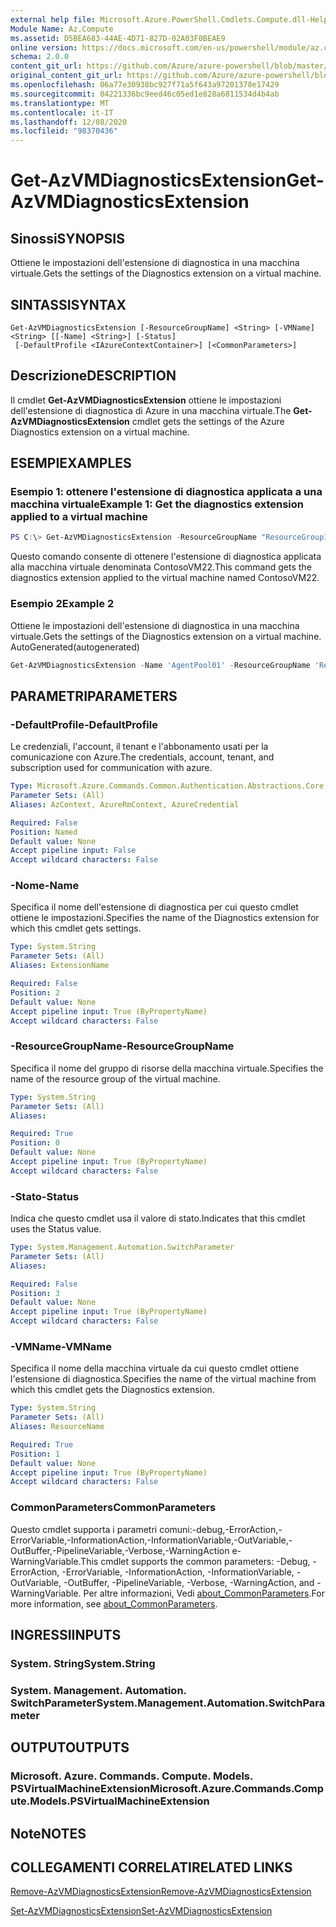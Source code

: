 ```yaml
---
external help file: Microsoft.Azure.PowerShell.Cmdlets.Compute.dll-Help.xml
Module Name: Az.Compute
ms.assetid: D5BEA683-44AE-4D71-827D-02A03F0BEAE9
online version: https://docs.microsoft.com/en-us/powershell/module/az.compute/get-azvmdiagnosticsextension
schema: 2.0.0
content_git_url: https://github.com/Azure/azure-powershell/blob/master/src/Compute/Compute/help/Get-AzVMDiagnosticsExtension.md
original_content_git_url: https://github.com/Azure/azure-powershell/blob/master/src/Compute/Compute/help/Get-AzVMDiagnosticsExtension.md
ms.openlocfilehash: 06a77e30938bc927f71a5f643a97201378e17429
ms.sourcegitcommit: 04221336bc9eed46c05ed1e828a6811534d4b4ab
ms.translationtype: MT
ms.contentlocale: it-IT
ms.lasthandoff: 12/08/2020
ms.locfileid: "98370436"
---
```

# <span data-ttu-id="a4bdb-101">Get-AzVMDiagnosticsExtension</span><span class="sxs-lookup"><span data-stu-id="a4bdb-101">Get-AzVMDiagnosticsExtension</span></span>

## <span data-ttu-id="a4bdb-102">Sinossi</span><span class="sxs-lookup"><span data-stu-id="a4bdb-102">SYNOPSIS</span></span>
<span data-ttu-id="a4bdb-103">Ottiene le impostazioni dell'estensione di diagnostica in una macchina virtuale.</span><span class="sxs-lookup"><span data-stu-id="a4bdb-103">Gets the settings of the Diagnostics extension on a virtual machine.</span></span>

## <span data-ttu-id="a4bdb-104">SINTASSI</span><span class="sxs-lookup"><span data-stu-id="a4bdb-104">SYNTAX</span></span>

```
Get-AzVMDiagnosticsExtension [-ResourceGroupName] <String> [-VMName] <String> [[-Name] <String>] [-Status]
 [-DefaultProfile <IAzureContextContainer>] [<CommonParameters>]
```

## <span data-ttu-id="a4bdb-105">Descrizione</span><span class="sxs-lookup"><span data-stu-id="a4bdb-105">DESCRIPTION</span></span>
<span data-ttu-id="a4bdb-106">Il cmdlet **Get-AzVMDiagnosticsExtension** ottiene le impostazioni dell'estensione di diagnostica di Azure in una macchina virtuale.</span><span class="sxs-lookup"><span data-stu-id="a4bdb-106">The **Get-AzVMDiagnosticsExtension** cmdlet gets the settings of the Azure Diagnostics extension on a virtual machine.</span></span>

## <span data-ttu-id="a4bdb-107">ESEMPI</span><span class="sxs-lookup"><span data-stu-id="a4bdb-107">EXAMPLES</span></span>

### <span data-ttu-id="a4bdb-108">Esempio 1: ottenere l'estensione di diagnostica applicata a una macchina virtuale</span><span class="sxs-lookup"><span data-stu-id="a4bdb-108">Example 1: Get the diagnostics extension applied to a virtual machine</span></span>
```powershell
PS C:\> Get-AzVMDiagnosticsExtension -ResourceGroupName "ResourceGroup11" -VMName "ContosoVM22"
```

<span data-ttu-id="a4bdb-109">Questo comando consente di ottenere l'estensione di diagnostica applicata alla macchina virtuale denominata ContosoVM22.</span><span class="sxs-lookup"><span data-stu-id="a4bdb-109">This command gets the diagnostics extension applied to the virtual machine named ContosoVM22.</span></span>

### <span data-ttu-id="a4bdb-110">Esempio 2</span><span class="sxs-lookup"><span data-stu-id="a4bdb-110">Example 2</span></span>

<span data-ttu-id="a4bdb-111">Ottiene le impostazioni dell'estensione di diagnostica in una macchina virtuale.</span><span class="sxs-lookup"><span data-stu-id="a4bdb-111">Gets the settings of the Diagnostics extension on a virtual machine.</span></span> <span data-ttu-id="a4bdb-112">AutoGenerated</span><span class="sxs-lookup"><span data-stu-id="a4bdb-112">(autogenerated)</span></span>

```powershell <!-- Aladdin Generated Example --> 
Get-AzVMDiagnosticsExtension -Name 'AgentPool01' -ResourceGroupName 'ResourceGroup11' -Status -VMName 'ContosoVM22'
```

## <span data-ttu-id="a4bdb-113">PARAMETRI</span><span class="sxs-lookup"><span data-stu-id="a4bdb-113">PARAMETERS</span></span>

### <span data-ttu-id="a4bdb-114">-DefaultProfile</span><span class="sxs-lookup"><span data-stu-id="a4bdb-114">-DefaultProfile</span></span>
<span data-ttu-id="a4bdb-115">Le credenziali, l'account, il tenant e l'abbonamento usati per la comunicazione con Azure.</span><span class="sxs-lookup"><span data-stu-id="a4bdb-115">The credentials, account, tenant, and subscription used for communication with azure.</span></span>

```yaml
Type: Microsoft.Azure.Commands.Common.Authentication.Abstractions.Core.IAzureContextContainer
Parameter Sets: (All)
Aliases: AzContext, AzureRmContext, AzureCredential

Required: False
Position: Named
Default value: None
Accept pipeline input: False
Accept wildcard characters: False
```

### <span data-ttu-id="a4bdb-116">-Nome</span><span class="sxs-lookup"><span data-stu-id="a4bdb-116">-Name</span></span>
<span data-ttu-id="a4bdb-117">Specifica il nome dell'estensione di diagnostica per cui questo cmdlet ottiene le impostazioni.</span><span class="sxs-lookup"><span data-stu-id="a4bdb-117">Specifies the name of the Diagnostics extension for which this cmdlet gets settings.</span></span>

```yaml
Type: System.String
Parameter Sets: (All)
Aliases: ExtensionName

Required: False
Position: 2
Default value: None
Accept pipeline input: True (ByPropertyName)
Accept wildcard characters: False
```

### <span data-ttu-id="a4bdb-118">-ResourceGroupName</span><span class="sxs-lookup"><span data-stu-id="a4bdb-118">-ResourceGroupName</span></span>
<span data-ttu-id="a4bdb-119">Specifica il nome del gruppo di risorse della macchina virtuale.</span><span class="sxs-lookup"><span data-stu-id="a4bdb-119">Specifies the name of the resource group of the virtual machine.</span></span>

```yaml
Type: System.String
Parameter Sets: (All)
Aliases:

Required: True
Position: 0
Default value: None
Accept pipeline input: True (ByPropertyName)
Accept wildcard characters: False
```

### <span data-ttu-id="a4bdb-120">-Stato</span><span class="sxs-lookup"><span data-stu-id="a4bdb-120">-Status</span></span>
<span data-ttu-id="a4bdb-121">Indica che questo cmdlet usa il valore di stato.</span><span class="sxs-lookup"><span data-stu-id="a4bdb-121">Indicates that this cmdlet uses the Status value.</span></span>

```yaml
Type: System.Management.Automation.SwitchParameter
Parameter Sets: (All)
Aliases:

Required: False
Position: 3
Default value: None
Accept pipeline input: True (ByPropertyName)
Accept wildcard characters: False
```

### <span data-ttu-id="a4bdb-122">-VMName</span><span class="sxs-lookup"><span data-stu-id="a4bdb-122">-VMName</span></span>
<span data-ttu-id="a4bdb-123">Specifica il nome della macchina virtuale da cui questo cmdlet ottiene l'estensione di diagnostica.</span><span class="sxs-lookup"><span data-stu-id="a4bdb-123">Specifies the name of the virtual machine from which this cmdlet gets the Diagnostics extension.</span></span>

```yaml
Type: System.String
Parameter Sets: (All)
Aliases: ResourceName

Required: True
Position: 1
Default value: None
Accept pipeline input: True (ByPropertyName)
Accept wildcard characters: False
```

### <span data-ttu-id="a4bdb-124">CommonParameters</span><span class="sxs-lookup"><span data-stu-id="a4bdb-124">CommonParameters</span></span>
<span data-ttu-id="a4bdb-125">Questo cmdlet supporta i parametri comuni:-debug,-ErrorAction,-ErrorVariable,-InformationAction,-InformationVariable,-OutVariable,-OutBuffer,-PipelineVariable,-Verbose,-WarningAction e-WarningVariable.</span><span class="sxs-lookup"><span data-stu-id="a4bdb-125">This cmdlet supports the common parameters: -Debug, -ErrorAction, -ErrorVariable, -InformationAction, -InformationVariable, -OutVariable, -OutBuffer, -PipelineVariable, -Verbose, -WarningAction, and -WarningVariable.</span></span> <span data-ttu-id="a4bdb-126">Per altre informazioni, Vedi [about_CommonParameters](http://go.microsoft.com/fwlink/?LinkID=113216).</span><span class="sxs-lookup"><span data-stu-id="a4bdb-126">For more information, see [about_CommonParameters](http://go.microsoft.com/fwlink/?LinkID=113216).</span></span>

## <span data-ttu-id="a4bdb-127">INGRESSI</span><span class="sxs-lookup"><span data-stu-id="a4bdb-127">INPUTS</span></span>

### <span data-ttu-id="a4bdb-128">System. String</span><span class="sxs-lookup"><span data-stu-id="a4bdb-128">System.String</span></span>

### <span data-ttu-id="a4bdb-129">System. Management. Automation. SwitchParameter</span><span class="sxs-lookup"><span data-stu-id="a4bdb-129">System.Management.Automation.SwitchParameter</span></span>

## <span data-ttu-id="a4bdb-130">OUTPUT</span><span class="sxs-lookup"><span data-stu-id="a4bdb-130">OUTPUTS</span></span>

### <span data-ttu-id="a4bdb-131">Microsoft. Azure. Commands. Compute. Models. PSVirtualMachineExtension</span><span class="sxs-lookup"><span data-stu-id="a4bdb-131">Microsoft.Azure.Commands.Compute.Models.PSVirtualMachineExtension</span></span>

## <span data-ttu-id="a4bdb-132">Note</span><span class="sxs-lookup"><span data-stu-id="a4bdb-132">NOTES</span></span>

## <span data-ttu-id="a4bdb-133">COLLEGAMENTI CORRELATI</span><span class="sxs-lookup"><span data-stu-id="a4bdb-133">RELATED LINKS</span></span>

[<span data-ttu-id="a4bdb-134">Remove-AzVMDiagnosticsExtension</span><span class="sxs-lookup"><span data-stu-id="a4bdb-134">Remove-AzVMDiagnosticsExtension</span></span>](./Remove-AzVMDiagnosticsExtension.md)

[<span data-ttu-id="a4bdb-135">Set-AzVMDiagnosticsExtension</span><span class="sxs-lookup"><span data-stu-id="a4bdb-135">Set-AzVMDiagnosticsExtension</span></span>](./Set-AzVMDiagnosticsExtension.md)


